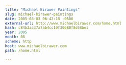 ```yaml
---
title: "Michael Birawer Paintings"
slug: michael-birawer-paintings
date: 2005-08-03 06:42:18 -0500
external-url: http://www.michaelbirawer.com/home.html
hash: c84b3a337a7ab4cc10f30680f8d68be3
year: 2005
month: 08
scheme: http
host: www.michaelbirawer.com
path: /home.html

---
```



